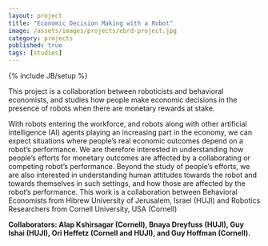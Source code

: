 ```yaml
---
layout: project
title: "Economic Decision Making with a Robot"
image: /assets/images/projects/ebrd-project.jpg
category: projects
published: true
tags: [studies]
---
```

{% include JB/setup %}

This project is a collaboration between roboticists and behavioral economists, and studies how people make economic decisions in the presence of robots when there are monetary rewards at stake. 

<!--more-->

With robots entering the workforce, and robots along with other artificial intelligence (AI) agents playing an increasing part in the economy, we can expect situations where people’s real economic outcomes depend on a robot’s performance. We are therefore interested in understanding how people’s efforts for monetary outcomes are affected by a collaborating or competing robot’s performance. Beyond the study of people’s efforts, we are also interested in understanding human attitudes towards the robot and towards themselves in such settings, and how those are affected by the robot’s performance. This work is a collaboration between Behavioral Economists from Hibrew University of Jerusalem, Israel (HUJI) and Robotics Researchers from Cornell University, USA (Cornell)

**Collaborators: Alap Kshirsagar (Cornell), Bnaya Dreyfuss (HUJI), Guy Ishai (HUJI), Ori Heffetz (Cornell and HUJI), and Guy Hoffman (Cornell).**
